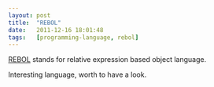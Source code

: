 ```yaml
---
layout: post
title:  "REBOL"
date:   2011-12-16 18:01:48
tags:   [programming-language, rebol]
---
```




[REBOL](http://www.rebol.com/what-rebol.html) stands for relative expression based object language.

Interesting language, worth to have a look.
